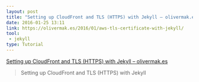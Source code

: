 ```yaml
---
layout: post
title: "Setting up CloudFront and TLS (HTTPS) with Jekyll – olivermak.es"
date: 2016-01-25 13:11
link: https://olivermak.es/2016/01/aws-tls-certificate-with-jekyll/
tool: 
 - jekyll
type: Tutorial
---
```


[Setting up CloudFront and TLS (HTTPS) with Jekyll – olivermak.es](https://olivermak.es/2016/01/aws-tls-certificate-with-jekyll/)

> Setting up CloudFront and TLS (HTTPS) with Jekyll

